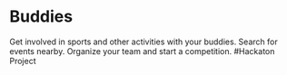 # Buddies

Get involved in sports and other activities with your buddies.
Search for events nearby. Organize your team and start a competition.
 #Hackaton Project
